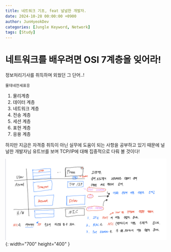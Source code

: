 ```yaml
---
title: 네트워크 기초, feat 널널한 개발자.
date: 2024-10-28 00:00:00 +0900
author: JunHyeokDev
categories: [Jungle Keyword, Network]
tags: [Study]
---
```


# 네트워크를 배우려면 OSI 7계층을 잊어라!

정보처리기사를 취득하며 외웠던 그 단어..!

`물데네전세표응`

1. 물리계층
2. 데이터 계층
3. 네트워크 계층
4. 전송 계층
5. 세션 계층
6. 표현 계층
7. 응용 계층

하지만 지금은 자격증 취득이 아닌 실무에 도움이 되는 사항을 공부하고 있기 때문에 널널한 개발자님 유트브를 보며 TCP/IP에 대해 집중적으로 다뤄 볼 것이다!


![Desktop View](/assets/network_1.jpeg){: width="700" height="400" }

